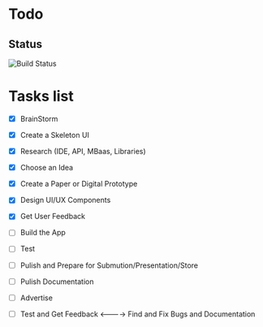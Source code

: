 # Todo

## Status
![Build Status](https://travis-ci.org/iOS-Mobile-Dev/todo.svg?branch=dev)

# Tasks list

- [X] BrainStorm
- [X] Create a Skeleton UI
- [X] Research (IDE, API, MBaas, Libraries)
- [X] Choose an Idea
- [X] Create a Paper or Digital Prototype
- [X] Design UI/UX Components
- [X] Get User Feedback
- [ ] Build the App
- [ ] Test
- [ ] Pulish and Prepare for Submution/Presentation/Store
- [ ] Pulish Documentation
- [ ] Advertise
- [ ] Test and Get Feedback <----> Find and Fix Bugs and Documentation


